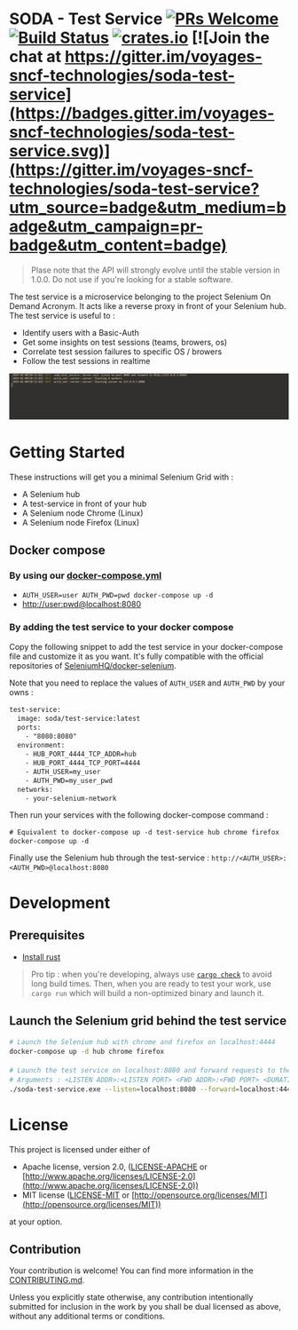 # SODA - Test Service [![PRs Welcome](https://img.shields.io/badge/PRs-welcome-brightgreen.svg?style=flat)](http://makeapullrequest.com) [![Build Status](https://travis-ci.org/voyages-sncf-technologies/soda-test-service.svg?branch=master)](https://travis-ci.org/voyages-sncf-technologies/soda-test-service) [![crates.io](https://meritbadge.herokuapp.com/soda-test-service)](https://crates.io/crates/soda-test-service) [![Join the chat at https://gitter.im/voyages-sncf-technologies/soda-test-service](https://badges.gitter.im/voyages-sncf-technologies/soda-test-service.svg)](https://gitter.im/voyages-sncf-technologies/soda-test-service?utm_source=badge&utm_medium=badge&utm_campaign=pr-badge&utm_content=badge)

> Plase note that the API will strongly evolve until the stable version in 1.0.0. Do not use if you're looking for a stable software.

The test service is a microservice belonging to the project Selenium On Demand Acronym. It acts like a reverse proxy in front of your Selenium hub. The test service is useful to :

- Identify users with a Basic-Auth
- Get some insights on test sessions (teams, browers, os)
- Correlate test session failures to specific OS / browers
- Follow the test sessions in realtime

![Demo with a test session](doc/img/session-logs.gif)

# Getting Started

These instructions will get you a minimal Selenium Grid with :

- A Selenium hub
- A test-service in front of your hub
- A Selenium node Chrome (Linux)
- A Selenium node Firefox (Linux)

## Docker compose

### By using our [docker-compose.yml](docker-compose.yml)

- `AUTH_USER=user AUTH_PWD=pwd docker-compose up -d`
- [http://user:pwd@localhost:8080](http://user:pwd@localhost:8080)

### By adding the test service to your docker compose

Copy the following snippet to add the test service in your docker-compose file and customize it as you want. It's fully compatible with the official repositories of [SeleniumHQ/docker-selenium](https://github.com/SeleniumHQ/docker-selenium).

Note that you need to replace the values of `AUTH_USER` and `AUTH_PWD` by your owns :

```
test-service:
  image: soda/test-service:latest
  ports:
    - "8080:8080"
  environment:
    - HUB_PORT_4444_TCP_ADDR=hub
    - HUB_PORT_4444_TCP_PORT=4444
    - AUTH_USER=my_user
    - AUTH_PWD=my_user_pwd
  networks:
    - your-selenium-network
```

Then run your services with the following docker-compose command :

```
# Equivalent to docker-compose up -d test-service hub chrome firefox
docker-compose up -d
```

Finally use the Selenium hub through the test-service : `http://<AUTH_USER>:<AUTH_PWD>@localhost:8080`

# Development

## Prerequisites

- [Install rust](https://www.rust-lang.org/tools/install)

> Pro tip : when you're developing, always use [`cargo check`](https://rust-lang-nursery.github.io/edition-guide/rust-2018/cargo-and-crates-io/cargo-check-for-faster-checking.html) to avoid long build times.
> Then, when you are ready to test your work, use `cargo run` which will build a non-optimized binary and launch it.

## Launch the Selenium grid behind the test service

```bash
# Launch the Selenium hub with chrome and firefox on localhost:4444
docker-compose up -d hub chrome firefox

# Launch the test service on localhost:8080 and forward requests to the hub, a default client timeout is set to 60s
# Arguments : <LISTEN ADDR>:<LISTEN PORT> <FWD ADDR>:<FWD PORT> <DURATION_IN_SECS>
./soda-test-service.exe --listen=localhost:8080 --forward=localhost:4444 --timeout=300
```

# License

This project is licensed under either of

- Apache license, version 2.0, ([LICENSE-APACHE](LICENSE-APACHE) or [http://www.apache.org/licenses/LICENSE-2.0](http://www.apache.org/licenses/LICENSE-2.0))
- MIT license ([LICENSE-MIT](LICENSE-MIT) or [http://opensource.org/licenses/MIT](http://opensource.org/licenses/MIT))

at your option.

## Contribution

Your contribution is welcome! You can find more information in the [CONTRIBUTING.md](CONTRIBUTING.md).

Unless you explicitly state otherwise, any contribution intentionally submitted for inclusion in the work by you shall be dual licensed as above, without any additional terms or conditions.
